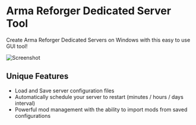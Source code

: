 # Arma Reforger Dedicated Server Tool
Create Arma Reforger Dedicated Servers on Windows with this easy to use GUI tool!

![Screenshot](https://github.com/soda3x/ArmaReforgerServerTool/blob/e7699e508d6ab132f36ac9c9f979788992b23e35/servertoolscreen.png)

## Unique Features
- Load and Save server configuration files
- Automatically schedule your server to restart (minutes / hours / days interval)
- Powerful mod management with the ability to import mods from saved configurations
